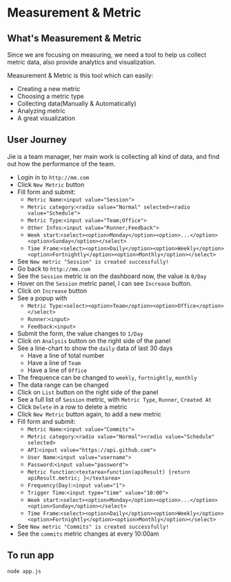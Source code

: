 # Measurement & Metric

## What's Measurement & Metric
Since we are focusing on measuring, we need a tool
to help us collect metric data, also provide analytics
and visualization.

Measurement & Metric is this tool which can easily:
* Creating a new metric
* Choosing a metric type
* Collecting data(Manually & Automatically)
* Analyzing metric
* A great visualization

## User Journey

Jie is a team manager, her main work is collecting
all kind of data, and find out how the performance of
the team.

* Login in to `http://mm.com`
* Click `New Metric` button
* Fill form and submit:
  * `Metric Name`:`<input value="Session">`
  * `Metric category`:`<radio value="Normal" selected><radio value="Schedule">`
  * `Metric Type`:`<input value="Team;Office">`
  * `Other Infos`:`<input value="Runner;Feedback">`
  * `Week start`:`<select><option>Monday</option><option>...</option><option>Sunday</option></select>`
  * `Time Frame`:`<select><option>Daily</option><option>Weekly</option><option>Fortnightly</option><option>Monthly</option></select>`
* See `New metric "Session" is created successfully!`
* Go back to `http://mm.com`
* See the `Session` metric is on the dashboard now, the value is `0/Day`
* Hover on the `Session` metric panel, I can see `Increase`
button.
* Click on `Increase` button
* See a popup with
  * `Metric Type`:`<select><option>Team</option><option>Office</option></select>`
  * `Runner`:`<input>`
  * `Feedback`:`<input>`
* Submit the form, the value changes to `1/Day`
* Click on `Analysis` button on the right side of the panel
* See a line-chart to show the `daily` data of last 30 days
  * Have a line of total number
  * Have a line of `Team`
  * Have a line of `Office`
* The frequence can be changed to `weekly`, `fortnightly`, `monthly`
* The data range can be changed
* Click on `List` button on the right side of the panel
* See a full list of `Session` metric, with `Metric Type`, `Runner`, `Created At`
* Click `Delete` in a row to delete a metric
* Click `New Metric` button again, to add a new metric
* Fill form and submit:
  * `Metric Name`:`<input value="Commits">`
  * `Metric category`:`<radio value="Normal"><radio value="Schedule" selected>`
  * `API`:`<input value="https://api.github.com">`
  * `User Name`:`<input value="username">`
  * `Password`:`<input value="password">`
  * `Metric function`:`<textarea>function(apiResult) {return apiResult.metric; }</textarea>`
  * `Frequency(Day)`:`<input value="1">`
  * `Trigger Time`:`<input type="time" value="10:00">`
  * `Week start`:`<select><option>Monday</option><option>...</option><option>Sunday</option></select>`
  * `Time Frame`:`<select><option>Daily</option><option>Weekly</option><option>Fortnightly</option><option>Monthly</option></select>`
* See `New metric "Commits" is created successfully!`
* See the `commits` metric changes at every 10:00am

## To run app
`node app.js`